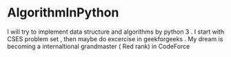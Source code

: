 # AlgorithmInPython

I will try to implement data structure and algorithms by python 3 . 
I start with CSES problem set , then maybe do excercise in geekforgeeks .
My dream is becoming a internaltional grandmaster ( Red rank) in CodeForce

